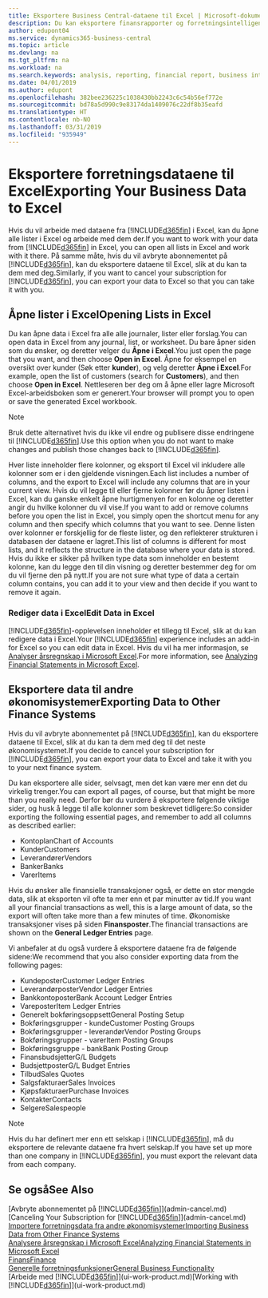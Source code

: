 ```yaml
---
title: Eksportere Business Central-dataene til Excel | Microsoft-dokumentasjon
description: Du kan eksportere finansrapporter og forretningsintelligensdata fra Business Central til Excel, eller du kan åpne Business Central-dataene i Excel.
author: edupont04
ms.service: dynamics365-business-central
ms.topic: article
ms.devlang: na
ms.tgt_pltfrm: na
ms.workload: na
ms.search.keywords: analysis, reporting, financial report, business intelligence, BI, Excel
ms.date: 04/01/2019
ms.author: edupont
ms.openlocfilehash: 382bee236225c1038430bb2243c6c54b56ef772e
ms.sourcegitcommit: bd78a5d990c9e83174da1409076c22df8b35eafd
ms.translationtype: HT
ms.contentlocale: nb-NO
ms.lasthandoff: 03/31/2019
ms.locfileid: "935949"
---
```

# <a name="exporting-your-business-data-to-excel"></a><span data-ttu-id="e549d-103">Eksportere forretningsdataene til Excel</span><span class="sxs-lookup"><span data-stu-id="e549d-103">Exporting Your Business Data to Excel</span></span>
<span data-ttu-id="e549d-104">Hvis du vil arbeide med dataene fra [!INCLUDE[d365fin](includes/d365fin_md.md)] i Excel, kan du åpne alle lister i Excel og arbeide med dem der.</span><span class="sxs-lookup"><span data-stu-id="e549d-104">If you want to work with your data from [!INCLUDE[d365fin](includes/d365fin_md.md)] in Excel, you can open all lists in Excel and work with it there.</span></span> <span data-ttu-id="e549d-105">På samme måte, hvis du vil avbryte abonnementet på [!INCLUDE[d365fin](includes/d365fin_md.md)], kan du eksportere dataene til Excel, slik at du kan ta dem med deg.</span><span class="sxs-lookup"><span data-stu-id="e549d-105">Similarly, if you want to cancel your subscription for [!INCLUDE[d365fin](includes/d365fin_md.md)], you can export your data to Excel so that you can take it with you.</span></span>

## <a name="opening-lists-in-excel"></a><span data-ttu-id="e549d-106">Åpne lister i Excel</span><span class="sxs-lookup"><span data-stu-id="e549d-106">Opening Lists in Excel</span></span>
<span data-ttu-id="e549d-107">Du kan åpne data i Excel fra alle alle journaler, lister eller forslag.</span><span class="sxs-lookup"><span data-stu-id="e549d-107">You can open data in Excel from any journal, list, or worksheet.</span></span> <span data-ttu-id="e549d-108">Du bare åpner siden som du ønsker, og deretter velger du **Åpne i Excel**.</span><span class="sxs-lookup"><span data-stu-id="e549d-108">You just open the page that you want, and then choose **Open in Excel**.</span></span> <span data-ttu-id="e549d-109">Åpne for eksempel en oversikt over kunder (Søk etter **kunder**), og velg deretter **Åpne i Excel**.</span><span class="sxs-lookup"><span data-stu-id="e549d-109">For example, open the list of customers (search for **Customers**), and then choose **Open in Excel**.</span></span> <span data-ttu-id="e549d-110">Nettleseren ber deg om å åpne eller lagre Microsoft Excel-arbeidsboken som er generert.</span><span class="sxs-lookup"><span data-stu-id="e549d-110">Your browser will prompt you to open or save the generated Excel workbook.</span></span>  

> [!NOTE]
> <span data-ttu-id="e549d-111">Bruk dette alternativet hvis du ikke vil endre og publisere disse endringene til [!INCLUDE[d365fin](includes/d365fin_md.md)].</span><span class="sxs-lookup"><span data-stu-id="e549d-111">Use this option when you do not want to make changes and publish those changes back to [!INCLUDE[d365fin](includes/d365fin_md.md)].</span></span>  

<span data-ttu-id="e549d-112">Hver liste inneholder flere kolonner, og eksport til Excel vil inkludere alle kolonner som er i den gjeldende visningen.</span><span class="sxs-lookup"><span data-stu-id="e549d-112">Each list includes a number of columns, and the export to Excel will include any columns that are in your current view.</span></span> <span data-ttu-id="e549d-113">Hvis du vil legge til eller fjerne kolonner før du åpner listen i Excel, kan du ganske enkelt åpne hurtigmenyen for en kolonne og deretter angir du hvilke kolonner du vil vise.</span><span class="sxs-lookup"><span data-stu-id="e549d-113">If you want to add or remove columns before you open the list in Excel, you simply open the shortcut menu for any column and then specify which columns that you want to see.</span></span> <span data-ttu-id="e549d-114">Denne listen over kolonner er forskjellig for de fleste lister, og den reflekterer strukturen i databasen der dataene er lagret.</span><span class="sxs-lookup"><span data-stu-id="e549d-114">This list of columns is different for most lists, and it reflects the structure in the database where your data is stored.</span></span> <span data-ttu-id="e549d-115">Hvis du ikke er sikker på hvilken type data som inneholder en bestemt kolonne, kan du legge den til din visning og deretter bestemmer deg for om du vil fjerne den på nytt.</span><span class="sxs-lookup"><span data-stu-id="e549d-115">If you are not sure what type of data a certain column contains, you can add it to your view and then decide if you want to remove it again.</span></span>  

### <a name="edit-data-in-excel"></a><span data-ttu-id="e549d-116">Rediger data i Excel</span><span class="sxs-lookup"><span data-stu-id="e549d-116">Edit Data in Excel</span></span>
<span data-ttu-id="e549d-117">[!INCLUDE[d365fin](includes/d365fin_md.md)]-opplevelsen inneholder et tillegg til Excel, slik at du kan redigere data i Excel.</span><span class="sxs-lookup"><span data-stu-id="e549d-117">Your [!INCLUDE[d365fin](includes/d365fin_md.md)] experience includes an add-in for Excel so you can edit data in Excel.</span></span> <span data-ttu-id="e549d-118">Hvis du vil ha mer informasjon, se [Analyser årsregnskap i Microsoft Excel](finance-analyze-excel.md).</span><span class="sxs-lookup"><span data-stu-id="e549d-118">For more information, see [Analyzing Financial Statements in Microsoft Excel](finance-analyze-excel.md).</span></span>  

## <a name="exporting-data-to-other-finance-systems"></a><span data-ttu-id="e549d-119">Eksportere data til andre økonomisystemer</span><span class="sxs-lookup"><span data-stu-id="e549d-119">Exporting Data to Other Finance Systems</span></span>
<span data-ttu-id="e549d-120">Hvis du vil avbryte abonnementet på [!INCLUDE[d365fin](includes/d365fin_md.md)], kan du eksportere dataene til Excel, slik at du kan ta dem med deg til det neste økonomisystemet.</span><span class="sxs-lookup"><span data-stu-id="e549d-120">If you decide to cancel your subscription for [!INCLUDE[d365fin](includes/d365fin_md.md)], you can export your data to Excel and take it with you to your next finance system.</span></span>  

<span data-ttu-id="e549d-121">Du kan eksportere alle sider, selvsagt, men det kan være mer enn det du virkelig trenger.</span><span class="sxs-lookup"><span data-stu-id="e549d-121">You can export all pages, of course, but that might be more than you really need.</span></span> <span data-ttu-id="e549d-122">Derfor bør du vurdere å eksportere følgende viktige sider, og husk å legge til alle kolonner som beskrevet tidligere:</span><span class="sxs-lookup"><span data-stu-id="e549d-122">So consider exporting the following essential pages, and remember to add all columns as described earlier:</span></span>  

* <span data-ttu-id="e549d-123">Kontoplan</span><span class="sxs-lookup"><span data-stu-id="e549d-123">Chart of Accounts</span></span>  
* <span data-ttu-id="e549d-124">Kunder</span><span class="sxs-lookup"><span data-stu-id="e549d-124">Customers</span></span>  
* <span data-ttu-id="e549d-125">Leverandører</span><span class="sxs-lookup"><span data-stu-id="e549d-125">Vendors</span></span>  
* <span data-ttu-id="e549d-126">Banker</span><span class="sxs-lookup"><span data-stu-id="e549d-126">Banks</span></span>  
* <span data-ttu-id="e549d-127">Varer</span><span class="sxs-lookup"><span data-stu-id="e549d-127">Items</span></span>  

<span data-ttu-id="e549d-128">Hvis du ønsker alle finansielle transaksjoner også, er dette en stor mengde data, slik at eksporten vil ofte ta mer enn et par minutter av tid.</span><span class="sxs-lookup"><span data-stu-id="e549d-128">If you want all your financial transactions as well, this is a large amount of data, so the export will often take more than a few minutes of time.</span></span> <span data-ttu-id="e549d-129">Økonomiske transaksjoner vises på siden **Finansposter**.</span><span class="sxs-lookup"><span data-stu-id="e549d-129">The financial transactions are shown on the **General Ledger Entries** page.</span></span>  

<span data-ttu-id="e549d-130">Vi anbefaler at du også vurdere å eksportere dataene fra de følgende sidene:</span><span class="sxs-lookup"><span data-stu-id="e549d-130">We recommend that you also consider exporting data from the following pages:</span></span>  

* <span data-ttu-id="e549d-131">Kundeposter</span><span class="sxs-lookup"><span data-stu-id="e549d-131">Customer Ledger Entries</span></span>  
* <span data-ttu-id="e549d-132">Leverandørposter</span><span class="sxs-lookup"><span data-stu-id="e549d-132">Vendor Ledger Entries</span></span>  
* <span data-ttu-id="e549d-133">Bankkontoposter</span><span class="sxs-lookup"><span data-stu-id="e549d-133">Bank Account Ledger Entries</span></span>  
* <span data-ttu-id="e549d-134">Vareposter</span><span class="sxs-lookup"><span data-stu-id="e549d-134">Item Ledger Entries</span></span>  
* <span data-ttu-id="e549d-135">Generelt bokføringsoppsett</span><span class="sxs-lookup"><span data-stu-id="e549d-135">General Posting Setup</span></span>  
* <span data-ttu-id="e549d-136">Bokføringsgrupper - kunde</span><span class="sxs-lookup"><span data-stu-id="e549d-136">Customer Posting Groups</span></span>  
* <span data-ttu-id="e549d-137">Bokføringsgrupper - leverandør</span><span class="sxs-lookup"><span data-stu-id="e549d-137">Vendor Posting Groups</span></span>  
* <span data-ttu-id="e549d-138">Bokføringsgrupper - varer</span><span class="sxs-lookup"><span data-stu-id="e549d-138">Item Posting Groups</span></span>  
* <span data-ttu-id="e549d-139">Bokføringsgruppe - bank</span><span class="sxs-lookup"><span data-stu-id="e549d-139">Bank Posting Group</span></span>  
* <span data-ttu-id="e549d-140">Finansbudsjetter</span><span class="sxs-lookup"><span data-stu-id="e549d-140">G/L Budgets</span></span>  
* <span data-ttu-id="e549d-141">Budsjettposter</span><span class="sxs-lookup"><span data-stu-id="e549d-141">G/L Budget Entries</span></span>  
* <span data-ttu-id="e549d-142">Tilbud</span><span class="sxs-lookup"><span data-stu-id="e549d-142">Sales Quotes</span></span>  
* <span data-ttu-id="e549d-143">Salgsfakturaer</span><span class="sxs-lookup"><span data-stu-id="e549d-143">Sales Invoices</span></span>  
* <span data-ttu-id="e549d-144">Kjøpsfakturaer</span><span class="sxs-lookup"><span data-stu-id="e549d-144">Purchase Invoices</span></span>  
* <span data-ttu-id="e549d-145">Kontakter</span><span class="sxs-lookup"><span data-stu-id="e549d-145">Contacts</span></span>  
* <span data-ttu-id="e549d-146">Selgere</span><span class="sxs-lookup"><span data-stu-id="e549d-146">Salespeople</span></span>  

> [!NOTE]  
>   <span data-ttu-id="e549d-147">Hvis du har definert mer enn ett selskap i [!INCLUDE[d365fin](includes/d365fin_md.md)], må du eksportere de relevante dataene fra hvert selskap.</span><span class="sxs-lookup"><span data-stu-id="e549d-147">If you have set up more than one company in [!INCLUDE[d365fin](includes/d365fin_md.md)], you must export the relevant data from each company.</span></span>

## <a name="see-also"></a><span data-ttu-id="e549d-148">Se også</span><span class="sxs-lookup"><span data-stu-id="e549d-148">See Also</span></span>
<span data-ttu-id="e549d-149">[Avbryte abonnementet på [!INCLUDE[d365fin](includes/d365fin_md.md)]](admin-cancel.md)</span><span class="sxs-lookup"><span data-stu-id="e549d-149">[Canceling Your Subscription for [!INCLUDE[d365fin](includes/d365fin_md.md)]](admin-cancel.md)</span></span>  
[<span data-ttu-id="e549d-150">Importere forretningsdata fra andre økonomisystemer</span><span class="sxs-lookup"><span data-stu-id="e549d-150">Importing Business Data from Other Finance Systems</span></span>](across-import-data-configuration-packages.md)  
[<span data-ttu-id="e549d-151">Analysere årsregnskap i Microsoft Excel</span><span class="sxs-lookup"><span data-stu-id="e549d-151">Analyzing Financial Statements in Microsoft Excel</span></span>](finance-analyze-excel.md)  
[<span data-ttu-id="e549d-152">Finans</span><span class="sxs-lookup"><span data-stu-id="e549d-152">Finance</span></span>](finance.md)  
[<span data-ttu-id="e549d-153">Generelle forretningsfunksjoner</span><span class="sxs-lookup"><span data-stu-id="e549d-153">General Business Functionality</span></span>](ui-across-business-areas.md)  
<span data-ttu-id="e549d-154">[Arbeide med [!INCLUDE[d365fin](includes/d365fin_md.md)]](ui-work-product.md)</span><span class="sxs-lookup"><span data-stu-id="e549d-154">[Working with [!INCLUDE[d365fin](includes/d365fin_md.md)]](ui-work-product.md)</span></span>  
